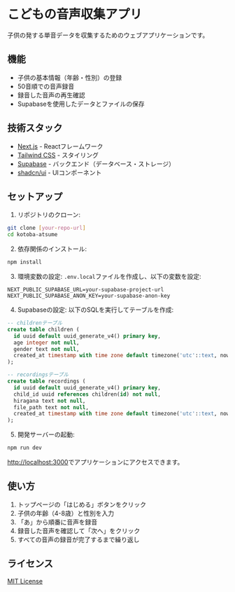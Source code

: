 # こどもの音声収集アプリ

子供の発する単音データを収集するためのウェブアプリケーションです。

## 機能

- 子供の基本情報（年齢・性別）の登録
- 50音順での音声録音
- 録音した音声の再生確認
- Supabaseを使用したデータとファイルの保存

## 技術スタック

- [Next.js](https://nextjs.org) - Reactフレームワーク
- [Tailwind CSS](https://tailwindcss.com) - スタイリング
- [Supabase](https://supabase.com) - バックエンド（データベース・ストレージ）
- [shadcn/ui](https://ui.shadcn.com) - UIコンポーネント

## セットアップ

1. リポジトリのクローン:
```bash
git clone [your-repo-url]
cd kotoba-atsume
```

2. 依存関係のインストール:
```bash
npm install
```

3. 環境変数の設定:
`.env.local`ファイルを作成し、以下の変数を設定:
```
NEXT_PUBLIC_SUPABASE_URL=your-supabase-project-url
NEXT_PUBLIC_SUPABASE_ANON_KEY=your-supabase-anon-key
```

4. Supabaseの設定:
以下のSQLを実行してテーブルを作成:
```sql
-- childrenテーブル
create table children (
  id uuid default uuid_generate_v4() primary key,
  age integer not null,
  gender text not null,
  created_at timestamp with time zone default timezone('utc'::text, now()) not null
);

-- recordingsテーブル
create table recordings (
  id uuid default uuid_generate_v4() primary key,
  child_id uuid references children(id) not null,
  hiragana text not null,
  file_path text not null,
  created_at timestamp with time zone default timezone('utc'::text, now()) not null
);
```

5. 開発サーバーの起動:
```bash
npm run dev
```

[http://localhost:3000](http://localhost:3000)でアプリケーションにアクセスできます。

## 使い方

1. トップページの「はじめる」ボタンをクリック
2. 子供の年齢（4-8歳）と性別を入力
3. 「あ」から順番に音声を録音
4. 録音した音声を確認して「次へ」をクリック
5. すべての音声の録音が完了するまで繰り返し

## ライセンス

[MIT License](LICENSE)
